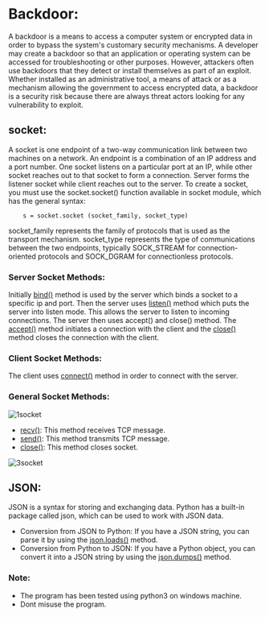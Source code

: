 # Backdoor:
A backdoor is a means to access a computer system or encrypted data in order to bypass the 
system's customary security mechanisms. A developer may create a backdoor so that an
application or operating system can be accessed for troubleshooting or other purposes. 
However, attackers often use backdoors that they detect or install themselves as part 
of an exploit. Whether installed as an administrative tool, a means of attack 
or as a mechanism allowing the government to access encrypted data, a backdoor is a security 
risk because there are always threat actors looking for any vulnerability to exploit.

## socket:
A socket is one endpoint of a two-way communication link between two machines on a network. 
An endpoint is a combination of an IP address and a port number. One socket listens on a particular 
port at an IP, while other socket reaches out to that socket to form a connection. 
Server forms the listener socket while client reaches out to the server. 
To create a socket, you must use the socket.socket() function available in socket module, which has the general syntax:

        s = socket.socket (socket_family, socket_type)
		
socket_family represents the family of protocols that is used as the transport mechanism.
socket_type represents the type of communications between the two endpoints, typically 
SOCK_STREAM for connection-oriented protocols and SOCK_DGRAM for connectionless protocols.

### Server Socket Methods:
Initially  <ins>bind()</ins> method is used by the server which binds a socket to a specific ip and port. Then the server uses 
<ins>listen()</ins> method which puts the server into listen mode. This allows the server to listen 
to incoming connections. The server then uses accept() and close() method. The <ins>accept()</ins>
method initiates a connection with the client and the <ins>close()</ins> method closes the connection 
with the client.

### Client Socket Methods:
The client uses <ins>connect()</ins> method in order to connect with the server.

### General Socket Methods:

![1socket](https://user-images.githubusercontent.com/68290275/119869496-ef156880-bf3d-11eb-828d-73fc0674fa83.png)

- <ins>recv()</ins>: This method receives TCP message.
- <ins>send()</ins>: This method transmits TCP message.
- <ins>close()</ins>: This method closes socket.	

![3socket](https://user-images.githubusercontent.com/68290275/119867736-d7d57b80-bf3b-11eb-9c70-a6ce9cf92866.png)

## JSON:
JSON is a syntax for storing and exchanging data. Python has a built-in 
package called json, which can be used to work with JSON data. 
- Conversion from JSON to Python: If you have a JSON string, you can parse it by 
using the <ins>json.loads()</ins> method.
- Conversion from Python to JSON: If you have a Python object, you can convert it 
into a JSON string by using the <ins>json.dumps()</ins> method.

### Note:
- The program has been tested using python3 on windows machine.
- Dont misuse the program.
